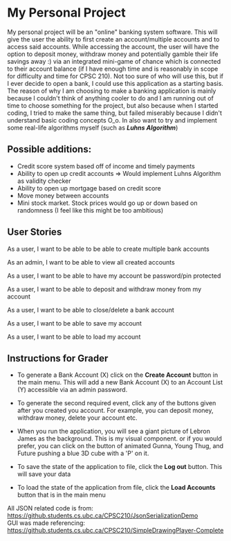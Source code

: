 # My Personal Project

My personal project will be an "online" banking system software. This will give the user the ability to
first create an account/multiple accounts and to access said accounts. While accessing the account, the 
user will have the option to deposit money, withdraw money and potentially gamble their life savings away :)
via an integrated mini-game of chance which is connected to their account balance (if I have enough time 
and is reasonably in scope for difficulty and time for CPSC 210). Not too sure of who will use this, but if 
I ever decide to open a bank, I could use this application as a starting basis. The reason of why I am 
choosing to make a banking application is mainly because I couldn't think of anything cooler to do and I am
running out of time to choose something for the project, but also because when I started coding, I tried to 
make the same thing, but failed miserably because I didn't understand basic coding concepts O_o. In also want to
try and implement some real-life algorithms myself (such as ***Luhns Algorithm***)

## Possible additions:
- Credit score system based off of income and timely payments
- Ability to open up credit accounts => Would implement Luhns Algorithm as validity checker
- Ability to open up mortgage based on credit score
- Move money between accounts
- Mini stock market. Stock prices would go up or down based on randomness (I feel like this might be too ambitious)
 

## User Stories
As a user, I want to be able to be able to create multiple bank accounts

As an admin, I want to be able to view all created accounts

As a user, I want to be able to have my account be password/pin protected

As a user, I want to be able to deposit and withdraw money from my account

As a user, I want to be able to close/delete a bank account

As a user, I want to be able to save my account

As a user, I want to be able to load my account

## Instructions for Grader
- To generate a Bank Account (X) click on the <b>Create Account</b> button in the main menu. This will add a new Bank 
Account (X) to an Account List (Y) accessible via an admin password.

- To generate the second required event, click any of the buttons given after you created you account. For example, you 
can deposit money, withdraw money, delete your account etc.

- When you run the application, you will see a giant picture of Lebron James as the background. This is my visual component.
or if you would prefer, you can click on the button of animated Gunna, Young Thug, and Future pushing a blue 3D cube with
a 'P' on it.

- To save the state of the application to file, click the <b>Log out</b> button. This will save your data 

- To load the state of the application from file, click the <b>Load Accounts</b> button that is in the main menu

All JSON related code is from: https://github.students.cs.ubc.ca/CPSC210/JsonSerializationDemo <br>
GUI was made referencing: https://github.students.cs.ubc.ca/CPSC210/SimpleDrawingPlayer-Complete 